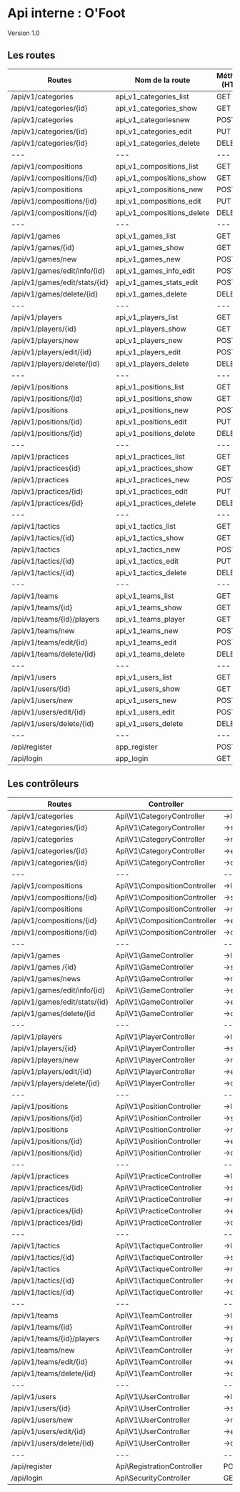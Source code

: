 # Api interne : O'Foot

Version 1.0

## Les routes

| Routes | Nom de la route | Méthodes (HTTP) |
|---|---|---|
|/api/v1/categories | api_v1_categories_list | GET  |
|/api/v1/categories/{id}  | api_v1_categories_show | GET |
|/api/v1/categories| api_v1_categoriesnew | POST |
|/api/v1/categories/{id} | api_v1_categories_edit | PUT |
|/api/v1/categories/{id} | api_v1_categories_delete | DELETE |
|---|---|---|
|/api/v1/compositions | api_v1_compositions_list | GET  |
|/api/v1/compositions/{id}  | api_v1_compositions_show | GET |
|/api/v1/compositions| api_v1_compositions_new | POST |
|/api/v1/compositions/{id} | api_v1_compositions_edit | PUT |
|/api/v1/compositions/{id} | api_v1_compositions_delete | DELETE |
|---|---|---|
|/api/v1/games| api_v1_games_list | GET  |
|/api/v1/games/{id}| api_v1_games_show | GET |
|/api/v1/games/new| api_v1_games_new | POST |
|/api/v1/games/edit/info/{id}| api_v1_games_info_edit | POST |
|/api/v1/games/edit/stats/{id}| api_v1_games_stats_edit | POST |
|/api/v1/games/delete/{id}| api_v1_games_delete | DELETE |
|---|---|---|
|/api/v1/players | api_v1_players_list | GET  |
|/api/v1/players/{id}  | api_v1_players_show | GET |
|/api/v1/players/new  | api_v1_players_new | POST |
|/api/v1/players/edit/{id} | api_v1_players_edit | POST |
|/api/v1/players/delete/{id} | api_v1_players_delete | DELETE |
|---|---|---|
|/api/v1/positions| api_v1_positions_list | GET  |
|/api/v1/positions/{id}  | api_v1_positions_show | GET |
|/api/v1/positions| api_v1_positions_new | POST |
|/api/v1/positions/{id} | api_v1_positions_edit | PUT |
|/api/v1/positions/{id} | api_v1_positions_delete | DELETE |
|---|---|---|
|/api/v1/practices| api_v1_practices_list | GET  |
|/api/v1/practices{id}  | api_v1_practices_show | GET |
|/api/v1/practices| api_v1_practices_new | POST |
|/api/v1/practices/{id} | api_v1_practices_edit | PUT |
|/api/v1/practices/{id} | api_v1_practices_delete | DELETE |
|---|---|---|
|/api/v1/tactics| api_v1_tactics_list | GET  |
|/api/v1/tactics/{id}  | api_v1_tactics_show | GET |
|/api/v1/tactics| api_v1_tactics_new | POST |
|/api/v1/tactics/{id} | api_v1_tactics_edit | PUT |
|/api/v1/tactics/{id} | api_v1_tactics_delete | DELETE |
|---|---|---|
|/api/v1/teams| api_v1_teams_list | GET  |
|/api/v1/teams/{id}  | api_v1_teams_show | GET |
|/api/v1/teams/{id}/players  | api_v1_teams_player | GET |
|/api/v1/teams/new | api_v1_teams_new | POST |
|/api/v1/teams/edit/{id} | api_v1_teams_edit | POST |
|/api/v1/teams/delete/{id} | api_v1_teams_delete | DELETE |
|---|---|---|
|/api/v1/users | api_v1_users_list | GET  |
|/api/v1/users/{id}  | api_v1_users_show | GET |
|/api/v1/users/new | api_v1_users_new | POST |
|/api/v1/users/edit/{id} | api_v1_users_edit | POST |
|/api/v1/users/delete/{id} | api_v1_users_delete | DELETE |
|---|---|---|
|/api/register | app_register | POST |
|/api/login| app_login | GET |


## Les contrôleurs

| Routes | Controller | ->méthode() |
|---|---|---|
|/api/v1/categories |Api\V1\CategoryController| ->list() |
|/api/v1/categories/{id} |Api\V1\CategoryController| ->show() |
|/api/v1/categories|Api\V1\CategoryController| ->new() |
|/api/v1/categories/{id} |Api\V1\CategoryController| ->edit() |
|/api/v1/categories/{id} |Api\V1\CategoryController| ->delete() |
|---|---|---|
|/api/v1/compositions |Api\V1\CompositionController| ->list() |
|/api/v1/compositions/{id} |Api\V1\CompositionController| ->show() |
|/api/v1/compositions|Api\V1\CompositionController| ->new() |
|/api/v1/compositions/{id} |Api\V1\CompositionController| ->edit() |
|/api/v1/compositions/{id} |Api\V1\CompositionController| ->delete() |
|---|---|---|
|/api/v1/games | Api\V1\GameController | ->list() |
|/api/v1/games /{id} | Api\V1\GameController| ->show() |
|/api/v1/games/news | Api\V1\GameController| ->new() |
|/api/v1/games/edit/info/{id}| Api\V1\GameController| ->editInfos() |
|/api/v1/games/edit/stats/{id}| Api\V1\GameController| ->editStats() |
|/api/v1/games/delete/{id| Api\V1\GameController| ->delete() |
|---|---|---|
|/api/v1/players| Api\V1\PlayerController | ->list() |
|/api/v1/players/{id} | Api\V1\PlayerController| ->show() |
|/api/v1/players/new| Api\V1\PlayerController| ->new() |
|/api/v1/players/edit/{id} | Api\V1\PlayerController| ->edit() |
|/api/v1/players/delete/{id}| Api\V1\PlayerController| ->delete() |
|---|---|---|
|/api/v1/positions| Api\V1\PositionController | ->list() |
|/api/v1/positions/{id}| Api\V1\PositionController | ->show() |
|/api/v1/positions| Api\V1\PositionController | ->new() |
|/api/v1/positions/{id}| Api\V1\PositionController | ->edit() |
|/api/v1/positions/{id}| Api\V1\PositionController | ->delete() |
|---|---|---|
|/api/v1/practices| Api\V1\PracticeController | ->list() |
|/api/v1/practices/{id}| Api\V1\PracticeController  | ->show() |
|/api/v1/practices| Api\V1\PracticeController | ->new() |
|/api/v1/practices/{id}| Api\V1\PracticeController  | ->edit() |
|/api/v1/practices/{id}| Api\V1\PracticeController | ->delete() |
|---|---|---|
|/api/v1/tactics| Api\V1\TactiqueController | ->list() |
|/api/v1/tactics/{id}| Api\V1\TactiqueController | ->show() |
|/api/v1/tactics| Api\V1\TactiqueController| ->new() |
|/api/v1/tactics/{id}| Api\V1\TactiqueController  | ->edit() |
|/api/v1/tactics/{id}| Api\V1\TactiqueController | ->delete() |
|---|---|---|
|/api/v1/teams| Api\V1\TeamController | ->list() |
|/api/v1/teams/{id}| Api\V1\TeamController  | ->show() |
|/api/v1/teams/{id}/players| Api\V1\TeamController  | ->playersByTeam() |
|/api/v1/teams/new | Api\V1\TeamController | ->new() |
|/api/v1/teams/edit/{id} | Api\V1\TeamController  | ->edit() |
|/api/v1/teams/delete/{id}| Api\V1\TeamController | ->delete() |
|---|---|---|
|/api/v1/users| Api\V1\UserController| ->list() |
|/api/v1/users/{id}| Api\V1\UserController | ->show() |
|/api/v1/users/new | Api\V1\UserController| ->new() |
|/api/v1/users/edit/{id}| Api\V1\UserController | ->edit() |
|/api/v1/users/delete/{id}| Api\V1\UserController| ->delete() |
|---|---|---|
|/api/register | Api\RegistrationController | POST |
|/api/login| Api\SecurityController | GET |